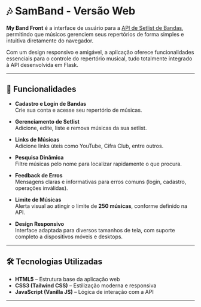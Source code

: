 # 🎶 SamBand - Versão Web

**My Band Front** é a interface de usuário para a [API de Setlist de Bandas](https://github.com/Samuellbsilva/MyBand), permitindo que músicos gerenciem seus repertórios de forma simples e intuitiva diretamente do navegador.

Com um design responsivo e amigável, a aplicação oferece funcionalidades essenciais para o controle do repertório musical, tudo totalmente integrado à API desenvolvida em Flask.

---

## 🚀 Funcionalidades

- **Cadastro e Login de Bandas**  
  Crie sua conta e acesse seu repertório de músicas.

- **Gerenciamento de Setlist**  
  Adicione, edite, liste e remova músicas da sua setlist.

- **Links de Músicas**  
  Adicione links úteis como YouTube, Cifra Club, entre outros.

- **Pesquisa Dinâmica**  
  Filtre músicas pelo nome para localizar rapidamente o que procura.

- **Feedback de Erros**  
  Mensagens claras e informativas para erros comuns (login, cadastro, operações inválidas).

- **Limite de Músicas**  
  Alerta visual ao atingir o limite de **250 músicas**, conforme definido na API.

- **Design Responsivo**  
  Interface adaptada para diversos tamanhos de tela, com suporte completo a dispositivos móveis e desktops.

---

## 🛠 Tecnologias Utilizadas

- **HTML5** – Estrutura base da aplicação web  
- **CSS3 (Tailwind CSS)** – Estilização moderna e responsiva  
- **JavaScript (Vanilla JS)** – Lógica de interação com a API

---

